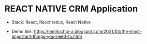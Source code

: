 # REACT NATIVE CRM Application

- Stack: React, React redux, React Native

- Demo link: 
https://minhochoi-a.blogspot.com/2021/04/the-most-important-things-you-need-to.html
